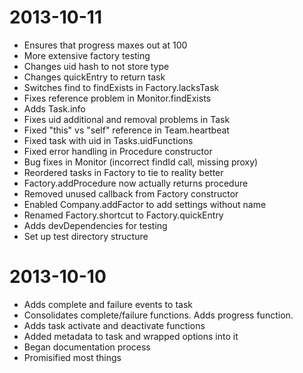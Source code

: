 
2013-10-11
==================
* Ensures that progress maxes out at 100
* More extensive factory testing
* Changes uid hash to not store type
* Changes quickEntry to return task
* Switches find to findExists in Factory.lacksTask
* Fixes reference problem in Monitor.findExists
* Adds Task.info
* Fixes uid additional and removal problems in Task
* Fixed "this" vs "self" reference in Team.heartbeat
* Fixed task with uid in Tasks.uidFunctions
* Fixed error handling in Procedure constructor
* Bug fixes in Monitor (incorrect findId call, missing proxy)
* Reordered tasks in Factory to tie to reality better
* Factory.addProcedure now actually returns procedure
* Removed unused callback from Factory constructor
* Enabled Company.addFactor to add settings without name
* Renamed Factory.shortcut to Factory.quickEntry
* Adds devDependencies for testing
* Set up test directory structure


2013-10-10
==================
* Adds complete and failure events to task
* Consolidates complete/failure functions. Adds progress function.
* Adds task activate and deactivate functions
* Added metadata to task and wrapped options into it
* Began documentation process
* Promisified most things